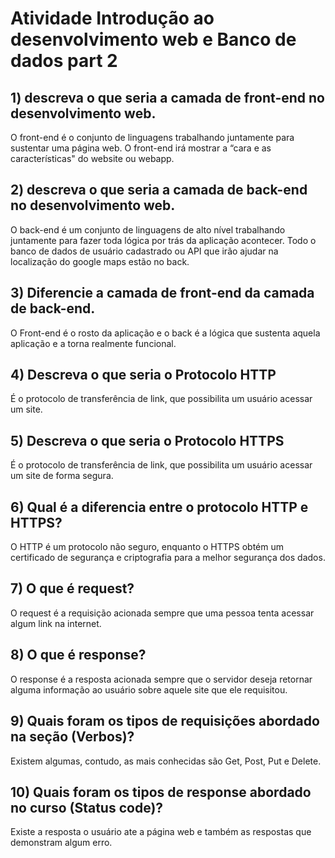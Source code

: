 

# Atividade Introdução ao desenvolvimento web e Banco de dados part 2


## 1) descreva o que seria a camada de front-end no desenvolvimento web.

O front-end é o conjunto de linguagens trabalhando juntamente para sustentar uma página web. O front-end irá mostrar a “cara e as características" do website ou webapp.

## 2) descreva o que seria a camada de back-end no desenvolvimento web.

O back-end é um conjunto de linguagens de alto nível trabalhando juntamente para fazer toda lógica por trás da aplicação acontecer. Todo o banco de dados de usuário cadastrado ou API que irão ajudar na localização do google maps estão no back. 

## 3) Diferencie a camada de front-end da camada de back-end.

O Front-end é o rosto da aplicação e o back é a lógica que sustenta aquela aplicação e a torna realmente funcional.

## 4) Descreva o que seria o Protocolo HTTP

É o protocolo de transferência de link, que possibilita um usuário acessar um site.

## 5) Descreva o que seria o Protocolo HTTPS

É o protocolo de transferência de link, que possibilita um usuário acessar um site de forma segura.

## 6) Qual é a diferencia entre o protocolo HTTP e HTTPS?

O HTTP é um protocolo não seguro, enquanto o HTTPS obtém um certificado de segurança e criptografia para a melhor segurança dos dados.
 
## 7) O que é request?

O request é a requisição acionada sempre que uma pessoa tenta acessar algum link na internet.

## 8) O que é response?

O response é a resposta acionada sempre que o servidor deseja retornar alguma informação ao usuário sobre aquele site que ele requisitou.

## 9) Quais foram os tipos de requisições abordado na seção (Verbos)?

Existem algumas, contudo, as mais conhecidas são Get, Post, Put e Delete.

## 10) Quais foram os tipos de response abordado no curso (Status code)?
Existe a resposta o usuário ate a página web e também as respostas que demonstram algum erro. 
